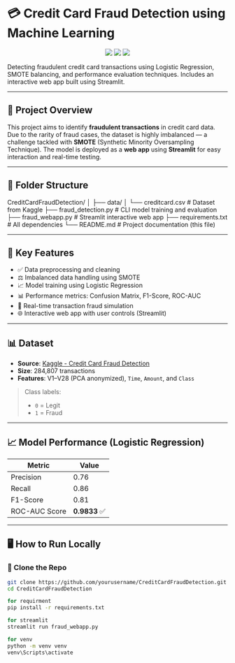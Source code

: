 # 💳 Credit Card Fraud Detection using Machine Learning

<p align="center">
  <img src="https://img.shields.io/badge/Python-3.11-blue?logo=python">
  <img src="https://img.shields.io/badge/Streamlit-Interactive%20App-red?logo=streamlit">
  <img src="https://img.shields.io/badge/Status-Completed-brightgreen">
</p>

Detecting fraudulent credit card transactions using Logistic Regression, SMOTE balancing, and performance evaluation techniques. Includes an interactive web app built using Streamlit.

---

## 🚀 Project Overview



This project aims to identify **fraudulent transactions** in credit card data. Due to the rarity of fraud cases, the dataset is highly imbalanced — a challenge tackled with **SMOTE** (Synthetic Minority Oversampling Technique). The model is deployed as a **web app** using **Streamlit** for easy interaction and real-time testing.

---

## 📂 Folder Structure

CreditCardFraudDetection/
│
├── data/
│ └── creditcard.csv # Dataset from Kaggle
├── fraud_detection.py # CLI model training and evaluation
├── fraud_webapp.py # Streamlit interactive web app
├── requirements.txt # All dependencies
└── README.md # Project documentation (this file)


---

## 🧠 Key Features

- ✅ Data preprocessing and cleaning
- ⚖️ Imbalanced data handling using SMOTE
- 📈 Model training using Logistic Regression
- 📊 Performance metrics: Confusion Matrix, F1-Score, ROC-AUC
- 🧪 Real-time transaction fraud simulation
- 🌐 Interactive web app with user controls (Streamlit)

---

## 📊 Dataset

- **Source**: [Kaggle - Credit Card Fraud Detection](https://www.kaggle.com/datasets/mlg-ulb/creditcardfraud)
- **Size**: 284,807 transactions
- **Features**: V1–V28 (PCA anonymized), `Time`, `Amount`, and `Class`

> Class labels:  
> - `0` = Legit  
> - `1` = Fraud

---

## 📈 Model Performance (Logistic Regression)

| Metric          | Value     |
|-----------------|-----------|
| Precision       | 0.76      |
| Recall          | 0.86      |
| F1-Score        | 0.81      |
| ROC-AUC Score   | **0.9833** ✅ |

---

## 🖥️ How to Run Locally

### 📌 Clone the Repo

```bash
git clone https://github.com/yourusername/CreditCardFraudDetection.git
cd CreditCardFraudDetection

for requirment 
pip install -r requirements.txt

for streamlit 
streamlit run fraud_webapp.py

for venv
python -m venv venv
venv\Scripts\activate



